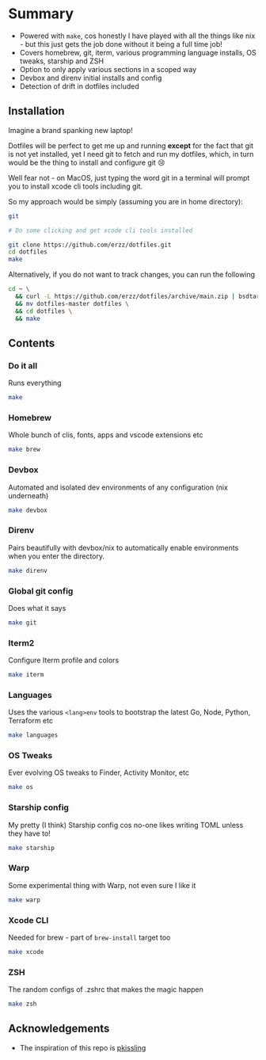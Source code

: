 # Summary

- Powered with `make`, cos honestly I have played with all the things like nix - but this just gets
  the job done without it being a full time job!
- Covers homebrew, git, iterm, various programming language installs, OS tweaks, starship and ZSH
- Option to only apply various sections in a scoped way
- Devbox and direnv initial installs and config
- Detection of drift in dotfiles included

## Installation

Imagine a brand spanking new laptop!

Dotfiles will be perfect to get me up and running **except**
for the fact that git is not yet installed, yet I need git to fetch and run my dotfiles, which, in
turn would be the thing to install and configure git :cry:

Well fear not - on MacOS, just typing the word git in a terminal will prompt you to install xcode
cli tools including git.

So my approach would be simply (assuming you are in home directory):

```bash
git

# Do some clicking and get xcode cli tools installed

git clone https://github.com/erzz/dotfiles.git
cd dotfiles
make
```

Alternatively, if you do not want to track changes, you can run the following

```bash
cd ~ \
  && curl -L https://github.com/erzz/dotfiles/archive/main.zip | bsdtar -xvf- \
  && mv dotfiles-master dotfiles \
  && cd dotfiles \
  && make
```

## Contents

### Do it all

Runs everything

```bash
make
```

### Homebrew

Whole bunch of clis, fonts, apps and vscode extensions etc

```bash
make brew
```

### Devbox

Automated and isolated dev environments of any configuration (nix underneath)

```bash
make devbox
```

### Direnv

Pairs beautifully with devbox/nix to automatically enable environments when you enter the directory.

```bash
make direnv
```

### Global git config

Does what it says

```bash
make git
```

### Iterm2

Configure Iterm profile and colors

```bash
make iterm
```

### Languages

Uses the various `<lang>env` tools to bootstrap the latest Go, Node, Python, Terraform etc

```bash
make languages
```

### OS Tweaks

Ever evolving OS tweaks to Finder, Activity Monitor, etc

```bash
make os
```

### Starship config

My pretty (I think) Starship config cos no-one likes writing TOML unless they have to!

```bash
make starship
```

### Warp

Some experimental thing with Warp, not even sure I like it

```bash
make warp
```

### Xcode CLI

Needed for brew - part of `brew-install` target too

```bash
make xcode
```

### ZSH

The random configs of .zshrc that makes the magic happen

```bash
make zsh
```

## Acknowledgements

- The inspiration of this repo is [pkissling](https://github.com/pkissling/dotfiles/)
